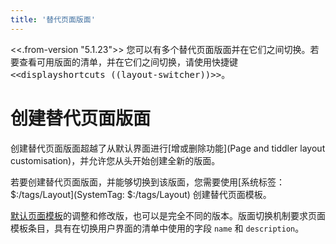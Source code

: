 ```yaml
---
title: '替代页面版面'
---
```


<<.from-version "5.1.23">> 您可以有多个替代页面版面并在它们之间切换。若要查看可用版面的清单，并在它们之间切换，请使用快捷键 <kbd><<displayshortcuts ((layout-switcher))>></kbd>。

# 创建替代页面版面

创建替代页面版面超越了从默认界面进行[增或删除功能](Page and tiddler layout customisation)，并允许您从头开始创建全新的版面。

若要创建替代页面版面，并能够切换到该版面，您需要使用[系统标签：$:/tags/Layout](SystemTag: $:/tags/Layout) 创建替代页面模板。

[默认页面模板]($:/core/ui/PageTemplate)的调整和修改版，也可以是完全不同的版本。版面切换机制要求页面模板条目，具有在切换用户界面的清单中使用的字段 `name` 和 `description`。